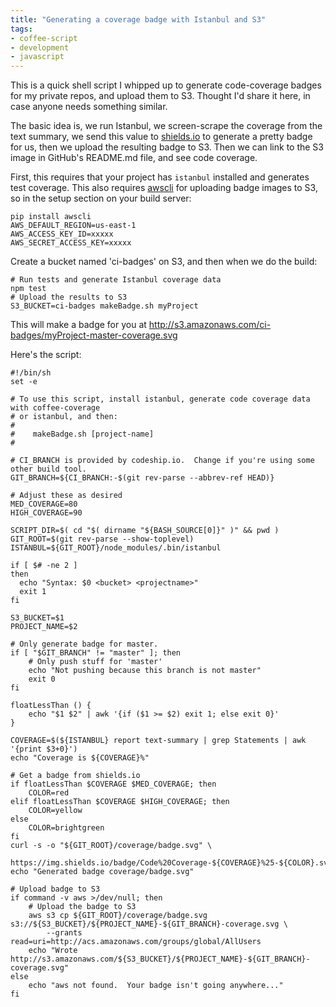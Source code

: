 ```yaml
---
title: "Generating a coverage badge with Istanbul and S3"
tags:
- coffee-script
- development
- javascript
---
```


This is a quick shell script I whipped up to generate code-coverage badges for my private repos,
and upload them to S3.  Thought I'd share it here, in case anyone needs something similar.

<!--more-->

The basic idea is, we run Istanbul, we screen-scrape the coverage from the text summary,
we send this value to [shields.io](http://shields.io) to generate a pretty badge for us,
then we upload the resulting badge to S3.  Then we can link to the S3 image in GitHub's
README.md file, and see code coverage.

First, this requires that your project has `istanbul` installed and generates test coverage.  This
also requires [awscli](http://aws.amazon.com/cli/) for uploading badge images to S3, so in the
setup section on your build server:

    pip install awscli
    AWS_DEFAULT_REGION=us-east-1
    AWS_ACCESS_KEY_ID=xxxxx
    AWS_SECRET_ACCESS_KEY=xxxxx

Create a bucket named 'ci-badges' on S3, and then when we do the build:

    # Run tests and generate Istanbul coverage data
    npm test
    # Upload the results to S3
    S3_BUCKET=ci-badges makeBadge.sh myProject

This will make a badge for you at http://s3.amazonaws.com/ci-badges/myProject-master-coverage.svg

Here's the script:

    #!/bin/sh
    set -e

    # To use this script, install istanbul, generate code coverage data with coffee-coverage
    # or istanbul, and then:
    #
    #    makeBadge.sh [project-name]
    #

    # CI_BRANCH is provided by codeship.io.  Change if you're using some other build tool.
    GIT_BRANCH=${CI_BRANCH:-$(git rev-parse --abbrev-ref HEAD)}

    # Adjust these as desired
    MED_COVERAGE=80
    HIGH_COVERAGE=90

    SCRIPT_DIR=$( cd "$( dirname "${BASH_SOURCE[0]}" )" && pwd )
    GIT_ROOT=$(git rev-parse --show-toplevel)
    ISTANBUL=${GIT_ROOT}/node_modules/.bin/istanbul

    if [ $# -ne 2 ]
    then
      echo "Syntax: $0 <bucket> <projectname>"
      exit 1
    fi

    S3_BUCKET=$1
    PROJECT_NAME=$2

    # Only generate badge for master.
    if [ "$GIT_BRANCH" != "master" ]; then
        # Only push stuff for 'master'
        echo "Not pushing because this branch is not master"
        exit 0
    fi

    floatLessThan () {
        echo "$1 $2" | awk '{if ($1 >= $2) exit 1; else exit 0}'
    }

    COVERAGE=$(${ISTANBUL} report text-summary | grep Statements | awk '{print $3+0}')
    echo "Coverage is ${COVERAGE}%"

    # Get a badge from shields.io
    if floatLessThan $COVERAGE $MED_COVERAGE; then
        COLOR=red
    elif floatLessThan $COVERAGE $HIGH_COVERAGE; then
        COLOR=yellow
    else
        COLOR=brightgreen
    fi
    curl -s -o "${GIT_ROOT}/coverage/badge.svg" \
        https://img.shields.io/badge/Code%20Coverage-${COVERAGE}%25-${COLOR}.svg
    echo "Generated badge coverage/badge.svg"

    # Upload badge to S3
    if command -v aws >/dev/null; then
        # Upload the badge to S3
        aws s3 cp ${GIT_ROOT}/coverage/badge.svg s3://${S3_BUCKET}/${PROJECT_NAME}-${GIT_BRANCH}-coverage.svg \
            --grants read=uri=http://acs.amazonaws.com/groups/global/AllUsers
        echo "Wrote http://s3.amazonaws.com/${S3_BUCKET}/${PROJECT_NAME}-${GIT_BRANCH}-coverage.svg"
    else
        echo "aws not found.  Your badge isn't going anywhere..."
    fi
